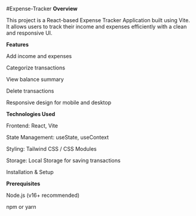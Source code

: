 #Expense-Tracker
**Overview**

This project is a React-based Expense Tracker Application built using Vite. It allows users to track their income and expenses efficiently with a clean and responsive UI.

**Features**

Add income and expenses

Categorize transactions

View balance summary

Delete transactions

Responsive design for mobile and desktop

**Technologies Used**

Frontend: React, Vite

State Management: useState, useContext

Styling: Tailwind CSS / CSS Modules

Storage: Local Storage for saving transactions

Installation & Setup

**Prerequisites**

Node.js (v16+ recommended)

npm or yarn

